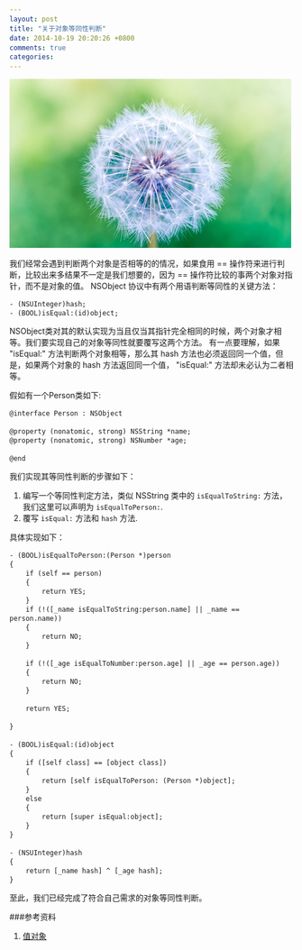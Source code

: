 ```yaml
---
layout: post
title: "关于对象等同性判断"
date: 2014-10-19 20:20:26 +0800
comments: true
categories: 
---
```

![](/images/201410192024.png)

我们经常会遇到判断两个对象是否相等的的情况，如果食用 == 操作符来进行判断，比较出来多结果不一定是我们想要的，因为 == 操作符比较的事两个对象对指针，而不是对象的值。 NSObject 协议中有两个用语判断等同性的关键方法：

```objc
- (NSUInteger)hash;
- (BOOL)isEqual:(id)object;
```

NSObject类对其的默认实现为当且仅当其指针完全相同的时候，两个对象才相等。我们要实现自己的对象等同性就要覆写这两个方法。 有一点要理解，如果 "isEqual:" 方法判断两个对象相等，那么其 hash 方法也必须返回同一个值，但是，如果两个对象的 hash 方法返回同一个值， "isEqual:" 方法却未必认为二者相等。

假如有一个Person类如下:

```objc
@interface Person : NSObject

@property (nonatomic, strong) NSString *name;
@property (nonatomic, strong) NSNumber *age;

@end
```

我们实现其等同性判断的步骤如下：

1. 编写一个等同性判定方法，类似 NSString 类中的 `isEqualToString:` 方法，我们这里可以声明为 `isEqualToPerson:`.
2. 覆写 `isEqual:` 方法和 `hash` 方法.


具体实现如下：

```objc
- (BOOL)isEqualToPerson:(Person *)person
{
    if (self == person)
    {
        return YES;
    }
    if (!([_name isEqualToString:person.name] || _name == person.name))
    {
        return NO;
    }
    
    if (!([_age isEqualToNumber:person.age] || _age == person.age))
    {
        return NO;
    }
    
    return YES;

}

- (BOOL)isEqual:(id)object
{
    if ([self class] == [object class])
    {
        return [self isEqualToPerson: (Person *)object];
    }
    else
    {
        return [super isEqual:object];
    }
}

- (NSUInteger)hash
{
    return [_name hash] ^ [_age hash];
}

```

至此，我们已经完成了符合自己需求的对象等同性判断。


###参考资料

1. [值对象](http://www.objccn.io/issue-7-2/)


